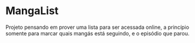# MangaList


Projeto pensando em prover uma lista para ser acessada online, a princípio somente para marcar quais mangás está seguindo, e o episódio que parou.

